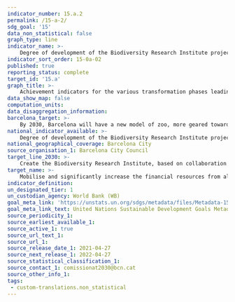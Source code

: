```yaml
---
indicator_number: 15.a.2
permalink: /15-a-2/
sdg_goal: '15'
data_non_statistical: false
graph_type: line
indicator_name: >-
    Degree of development of the Biodiversity Research Institute project
indicator_sort_order: 15-0a-02
published: true
reporting_status: complete
target_id: '15.a'
graph_title: >-
    Achievement indicators for the various transformation phases leading to the new model for Barcelona Zoo
data_show_map: false
computation_units: 
data_disaggregation_information:
barcelona_target: >-
    By 2030, Barcelona will have a new model of zoo, more geared towards the preservation and dissemination of biodiversity, and a Biodiversity Research Institute
national_indicator_available: >-
    Degree of development of the Biodiversity Research Institute project
national_geographical_coverage: Barcelona City
source_organisation_1: Barcelona City Council
target_line_2030: >-
    Create the Biodiversity Research Institute, based on collaboration between Barcelona Zoo, universities and research centres. Project carried out
target_name: >-
    Mobilise and significantly increase the financial resources from all sources in order to conserve and sustainably use biodiversity and ecosystems
indicator_definition:
un_designated_tier: 1
un_custodian_agency: World Bank (WB)
goal_meta_link: 'https://unstats.un.org/sdgs/metadata/files/Metadata-15-0a-01.pdf'
goal_meta_link_text: United Nations Sustainable Development Goals Metadata (pdf 894kB)
source_periodicity_1: 
source_earliest_available_1: 
source_active_1: true
source_url_text_1:
source_url_1: 
source_release_date_1: 2021-04-27
source_next_release_1: 2022-04-27
source_statistical_classification_1: 
source_contact_1: comissionat2030@bcn.cat
source_other_info_1:
tags:
 - custom-translations.non_statistical
---
```

